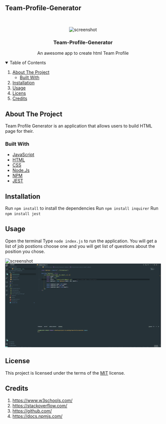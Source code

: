 ## Team-Profile-Generator

<!-- PROJECT LOGO -->
<br />
<p align="center">
    <img src="/src/team-profile-generator-page.gif" alt="screenshot" >

  <h3 align="center">Team-Profile-Generator</h3>

  <p align="center">
    An awesome app to create html Team Profile
  </p>
</p>

<!-- TABLE OF CONTENTS -->
<details open="open">
  <summary>Table of Contents</summary>
  <ol>
    <li>
      <a href="#about-the-project">About The Project</a>
      <ul>
        <li><a href="#built-with">Built With</a></li>
      </ul>
    </li>
    <li><a href="#installation">Installation</a></li>
    <li><a href="#usage">Usage</a></li>
    <li><a href="#licens">Licens</a></li>
    <li><a href="#credits">Credits</a></li>
  </ol>
</details>

<!-- ABOUT THE PROJECT -->

## About The Project

Team Profile Generator is an application that allows users to build HTML page for their.

### Built With

- [JavaScript](https://www.javascript.com/)
- [HTML](https://www.HTML.com/)
- [CSS](https://www.CSS.com/)
- [Node.Js](https://nodejs.org/en/)
- [NPM](https://www.npmjs.com/)
- [JEST](https://www.npmjs.com/package/jest)

## Installation

Run `npm install` to install the dependencies
Run `npm install inquirer`
Run `npm install jest`

## Usage

Open the terminal
Type `node index.js` to run the application.
You will get a list of job postions choose one and you will get list of questions about the position you chose.

<img src="/src/team-profile-generator.gif" alt="screenshot" >
<img src="/src/team-profile-generator-test.gif" alt="screenshot" >

## License

This project is licensed under the terms of the [MIT](https://opensource.org/licenses/MIT) license.

## Credits

1. https://www.w3schools.com/
2. https://stackoverflow.com/
3. https://github.com/
4. https://docs.npmjs.com/
